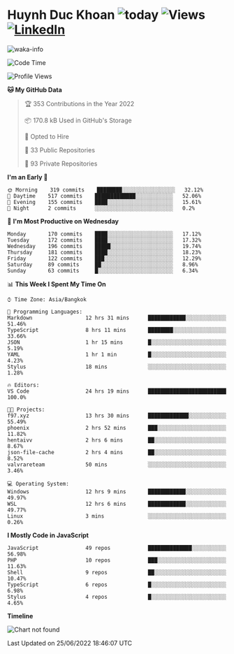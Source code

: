 # Huynh Duc Khoan ![today](https://wakapi.dev/api/badge/f97/interval:today?label=today) ![Views](https://komarev.com/ghpvc/?username=f97) [![LinkedIn](https://img.shields.io/badge/-LinkedIn-5c5c5c?&logo=Linkedin&?logoColor=white&link=https://www.linkedin.com/in/huynhduckhoan/)](https://www.linkedin.com/in/huynhduckhoan/)

![waka-info](https://github-readme-stats.vercel.app/api/wakatime?username=f97&api_domain=wakapi.dev&bg_color=1A202C&title_color=2F855A&icon_color=2F855A&text_color=ffffff&custom_title=Wakapi%20Week%20Stats&layout=compact)

<!--START_SECTION:waka-->
![Code Time](http://img.shields.io/badge/Code%20Time-0%20secs-blue)

![Profile Views](http://img.shields.io/badge/Profile%20Views-54-blue)

**🐱 My GitHub Data** 

> 🏆 353 Contributions in the Year 2022
 > 
> 📦 170.8 kB Used in GitHub's Storage 
 > 
> 💼 Opted to Hire
 > 
> 📜 33 Public Repositories 
 > 
> 🔑 93 Private Repositories  
 > 
**I'm an Early 🐤** 

```text
🌞 Morning    319 commits    ████████░░░░░░░░░░░░░░░░░   32.12% 
🌆 Daytime    517 commits    █████████████░░░░░░░░░░░░   52.06% 
🌃 Evening    155 commits    ████░░░░░░░░░░░░░░░░░░░░░   15.61% 
🌙 Night      2 commits      ░░░░░░░░░░░░░░░░░░░░░░░░░   0.2%

```
📅 **I'm Most Productive on Wednesday** 

```text
Monday       170 commits    ████░░░░░░░░░░░░░░░░░░░░░   17.12% 
Tuesday      172 commits    ████░░░░░░░░░░░░░░░░░░░░░   17.32% 
Wednesday    196 commits    █████░░░░░░░░░░░░░░░░░░░░   19.74% 
Thursday     181 commits    ████░░░░░░░░░░░░░░░░░░░░░   18.23% 
Friday       122 commits    ███░░░░░░░░░░░░░░░░░░░░░░   12.29% 
Saturday     89 commits     ██░░░░░░░░░░░░░░░░░░░░░░░   8.96% 
Sunday       63 commits     █░░░░░░░░░░░░░░░░░░░░░░░░   6.34%

```


📊 **This Week I Spent My Time On** 

```text
⌚︎ Time Zone: Asia/Bangkok

💬 Programming Languages: 
Markdown                 12 hrs 31 mins      ████████████░░░░░░░░░░░░░   51.46% 
TypeScript               8 hrs 11 mins       ████████░░░░░░░░░░░░░░░░░   33.66% 
JSON                     1 hr 15 mins        █░░░░░░░░░░░░░░░░░░░░░░░░   5.19% 
YAML                     1 hr 1 min          █░░░░░░░░░░░░░░░░░░░░░░░░   4.23% 
Stylus                   18 mins             ░░░░░░░░░░░░░░░░░░░░░░░░░   1.28%

🔥 Editors: 
VS Code                  24 hrs 19 mins      █████████████████████████   100.0%

🐱‍💻 Projects: 
f97.xyz                  13 hrs 30 mins      █████████████░░░░░░░░░░░░   55.49% 
phoenix                  2 hrs 52 mins       ███░░░░░░░░░░░░░░░░░░░░░░   11.82% 
hentaivv                 2 hrs 6 mins        ██░░░░░░░░░░░░░░░░░░░░░░░   8.67% 
json-file-cache          2 hrs 4 mins        ██░░░░░░░░░░░░░░░░░░░░░░░   8.52% 
valvrareteam             50 mins             ░░░░░░░░░░░░░░░░░░░░░░░░░   3.46%

💻 Operating System: 
Windows                  12 hrs 9 mins       ████████████░░░░░░░░░░░░░   49.97% 
WSL                      12 hrs 6 mins       ████████████░░░░░░░░░░░░░   49.77% 
Linux                    3 mins              ░░░░░░░░░░░░░░░░░░░░░░░░░   0.26%

```

**I Mostly Code in JavaScript** 

```text
JavaScript               49 repos            ██████████████░░░░░░░░░░░   56.98% 
PHP                      10 repos            ███░░░░░░░░░░░░░░░░░░░░░░   11.63% 
Shell                    9 repos             ██░░░░░░░░░░░░░░░░░░░░░░░   10.47% 
TypeScript               6 repos             █░░░░░░░░░░░░░░░░░░░░░░░░   6.98% 
Stylus                   4 repos             █░░░░░░░░░░░░░░░░░░░░░░░░   4.65%

```


**Timeline**

![Chart not found](https://raw.githubusercontent.com/f97/f97/master/charts/bar_graph.png) 


 Last Updated on 25/06/2022 18:46:07 UTC
<!--END_SECTION:waka-->
